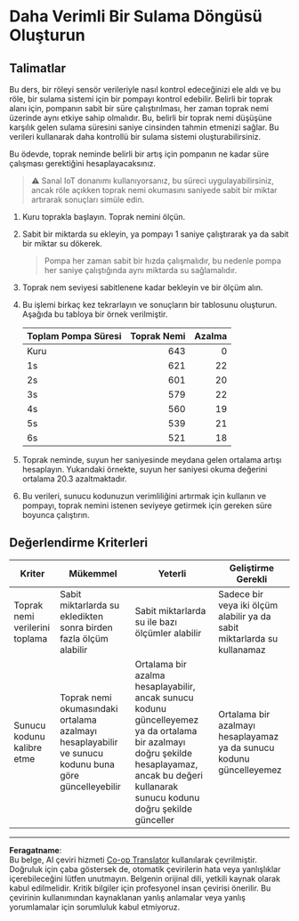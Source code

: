 <!--
CO_OP_TRANSLATOR_METADATA:
{
  "original_hash": "ed0fbd6aed084bfba7d5e2f206968c50",
  "translation_date": "2025-08-28T04:19:13+00:00",
  "source_file": "2-farm/lessons/3-automated-plant-watering/assignment.md",
  "language_code": "tr"
}
-->
# Daha Verimli Bir Sulama Döngüsü Oluşturun

## Talimatlar

Bu ders, bir röleyi sensör verileriyle nasıl kontrol edeceğinizi ele aldı ve bu röle, bir sulama sistemi için bir pompayı kontrol edebilir. Belirli bir toprak alanı için, pompanın sabit bir süre çalıştırılması, her zaman toprak nemi üzerinde aynı etkiye sahip olmalıdır. Bu, belirli bir toprak nemi düşüşüne karşılık gelen sulama süresini saniye cinsinden tahmin etmenizi sağlar. Bu verileri kullanarak daha kontrollü bir sulama sistemi oluşturabilirsiniz.

Bu ödevde, toprak neminde belirli bir artış için pompanın ne kadar süre çalışması gerektiğini hesaplayacaksınız.

> ⚠️ Sanal IoT donanımı kullanıyorsanız, bu süreci uygulayabilirsiniz, ancak röle açıkken toprak nemi okumasını saniyede sabit bir miktar artırarak sonuçları simüle edin.

1. Kuru toprakla başlayın. Toprak nemini ölçün.

1. Sabit bir miktarda su ekleyin, ya pompayı 1 saniye çalıştırarak ya da sabit bir miktar su dökerek.

    > Pompa her zaman sabit bir hızda çalışmalıdır, bu nedenle pompa her saniye çalıştığında aynı miktarda su sağlamalıdır.

1. Toprak nem seviyesi sabitlenene kadar bekleyin ve bir ölçüm alın.

1. Bu işlemi birkaç kez tekrarlayın ve sonuçların bir tablosunu oluşturun. Aşağıda bu tabloya bir örnek verilmiştir.

    | Toplam Pompa Süresi | Toprak Nemi | Azalma |
    | --- | --: | -: |
    | Kuru | 643 |  0 |
    | 1s  | 621 | 22 |
    | 2s  | 601 | 20 |
    | 3s  | 579 | 22 |
    | 4s  | 560 | 19 |
    | 5s  | 539 | 21 |
    | 6s  | 521 | 18 |

1. Toprak neminde, suyun her saniyesinde meydana gelen ortalama artışı hesaplayın. Yukarıdaki örnekte, suyun her saniyesi okuma değerini ortalama 20.3 azaltmaktadır.

1. Bu verileri, sunucu kodunuzun verimliliğini artırmak için kullanın ve pompayı, toprak nemini istenen seviyeye getirmek için gereken süre boyunca çalıştırın.

## Değerlendirme Kriterleri

| Kriter | Mükemmel | Yeterli | Geliştirme Gerekli |
| -------- | --------- | -------- | ----------------- |
| Toprak nemi verilerini toplama | Sabit miktarlarda su ekledikten sonra birden fazla ölçüm alabilir | Sabit miktarlarda su ile bazı ölçümler alabilir | Sadece bir veya iki ölçüm alabilir ya da sabit miktarlarda su kullanamaz |
| Sunucu kodunu kalibre etme | Toprak nemi okumasındaki ortalama azalmayı hesaplayabilir ve sunucu kodunu buna göre güncelleyebilir | Ortalama bir azalma hesaplayabilir, ancak sunucu kodunu güncelleyemez ya da ortalama bir azalmayı doğru şekilde hesaplayamaz, ancak bu değeri kullanarak sunucu kodunu doğru şekilde günceller | Ortalama bir azalmayı hesaplayamaz ya da sunucu kodunu güncelleyemez |

---

**Feragatname**:  
Bu belge, AI çeviri hizmeti [Co-op Translator](https://github.com/Azure/co-op-translator) kullanılarak çevrilmiştir. Doğruluk için çaba göstersek de, otomatik çevirilerin hata veya yanlışlıklar içerebileceğini lütfen unutmayın. Belgenin orijinal dili, yetkili kaynak olarak kabul edilmelidir. Kritik bilgiler için profesyonel insan çevirisi önerilir. Bu çevirinin kullanımından kaynaklanan yanlış anlamalar veya yanlış yorumlamalar için sorumluluk kabul etmiyoruz.